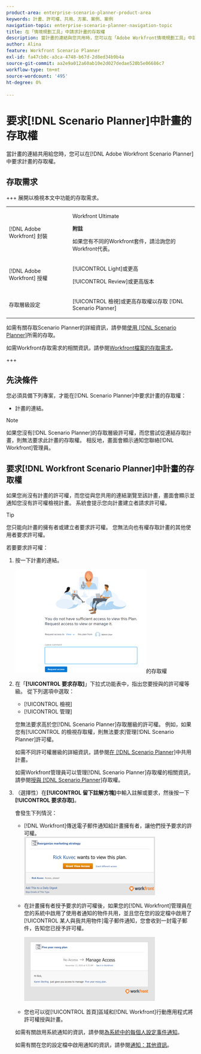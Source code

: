 ```yaml
---
product-area: enterprise-scenario-planner-product-area
keywords: 計畫、許可權、共用、方案、案例、案例
navigation-topic: enterprise-scenario-planner-navigation-topic
title: 在「情境規劃工具」中請求計畫的存取權
description: 當計畫的連結與您共用時，您可以在「Adobe Workfront情境規劃工具」中請求計畫的存取權。
author: Alina
feature: Workfront Scenario Planner
exl-id: fa47cb8c-a3ca-4748-b67d-2d8ed34b9b4a
source-git-commit: aa2e9a012a60ab10e2d027dedae520b5e06686c7
workflow-type: tm+mt
source-wordcount: '495'
ht-degree: 0%

---
```


# 要求[!DNL Scenario Planner]中計畫的存取權

當計畫的連結共用給您時，您可以在[!DNL Adobe Workfront Scenario Planner]中要求計畫的存取權。

## 存取需求

+++ 展開以檢視本文中功能的存取需求。 

<table style="table-layout:auto"> 
 <col> 
 <col> 
 <tbody> 
  <tr> 
   <td> <p>[!DNL Adobe Workfront] 封裝</p> </td> 
   <td> 
   <p>Workfront Ultimate</p>
<p><b>附註</b></p>
<p>如果您有不同的Workfront套件，請洽詢您的Workfront代表。</p>
   </td> 
  </tr> 
  <tr> 
   <td> <p>[!DNL Adobe Workfront] 授權</p> </td> 
   <td> <p>[!UICONTROL Light]或更高</p> 
   <p>[!UICONTROL Review]或更高版本</p> </td> 
  </tr> 
    <tr> 
   <td>存取層級設定</td> 
   <td> <p>[!UICONTROL 檢視]或更高存取權以存取 [!DNL Scenario Planner]</p> </td> 
  </tr> 
 </tbody> 
</table>

如需有關存取Scenario Planner的詳細資訊，請參閱[使用 [!DNL Scenario Planner]](../scenario-planner/access-needed-to-use-sp.md)所需的存取。

如需Workfront存取需求的相關資訊，請參閱[Workfront檔案的存取需求](/help/quicksilver/administration-and-setup/add-users/access-levels-and-object-permissions/access-level-requirements-in-documentation.md)。

+++

<!--Old:
<table style="table-layout:auto"> 
 <col> 
 <col> 
 <tbody> 
  <tr> 
   <td> <p>[!DNL Adobe Workfront] plan*</p> </td> 
   <td> <ul></li>
   <li><p>New: Ultimate </p></li>
   <p>The Scenario Planner is not available for the new Workfront Select or Workfront Prime plans. </p>
   <li><p>Current: [!UICONTROL Business] or higher</p></ul>
   </td> 
  </tr> 
  <tr> 
   <td> <p>[!DNL Adobe Workfront] license*</p> </td> 
   <td> <p>New: Light or higher</p> 
   <p>Current: [!UICONTROL Review] or higher</p> </td> 
  </tr> 
  <tr> 
   <td>Product* </td> 
   <td> <ul><li><p>For the new Workfront plans:</p><p> Adobe Workfront</li></p>
   <li><p>For the current Workfront plans: </p>
   <p>Adobe Workfront</p> <p>Adobe Workfront Scenario Planner</p></li></ul>
   
   <p>For more information, see <a href="../scenario-planner/access-needed-to-use-sp.md" class="MCXref xref">Access needed to use the [!DNL Scenario Planner]</a>. </p> </td> 
  </tr> 
  <tr data-mc-conditions=""> 
   <td>Access level </td> 
   <td>  <p>[!UICONTROL View] or higher access to the [!DNL Scenario Planner]</p>  </td> 
  </tr>
 </tbody> 
</table>-->

## 先決條件

您必須具備下列專案，才能在[!DNL Scenario Planner]中要求計畫的存取權：

* 計畫的連結。

>[!NOTE]
>
>如果您沒有[!DNL Scenario Planner]的存取層級許可權，而您嘗試從連結存取計畫，則無法要求此計畫的存取權。 相反地，畫面會顯示通知您聯絡[!DNL Workfront]管理員。

## 要求[!DNL Workfront Scenario Planner]中計畫的存取權

如果您尚沒有計畫的許可權，而您從與您共用的連結瀏覽至該計畫，畫面會顯示並通知您沒有許可權檢視計畫。 系統會提示您向計畫建立者請求許可權。

>[!TIP]
>
>您只能向計畫的擁有者或建立者要求許可權。 您無法向也有權存取計畫的其他使用者要求許可權。

若要要求許可權：

1. 按一下計畫的連結。

   ![要求計畫](assets/request-access-to-plan-350x277.png)的存取權

1. 在「**[!UICONTROL 要求存取]**」下拉式功能表中，指出您要授與的許可權等級。 從下列選項中選取：

   * [!UICONTROL 檢視]
   * [!UICONTROL 管理]

   您無法要求高於您[!DNL Scenario Planner]存取層級的許可權。 例如，如果您有[!UICONTROL 的檢視存取權，則無法要求]管理[!DNL Scenario Planner]許可權。

   如需不同許可權層級的詳細資訊，請參閱[在 [!DNL Scenario Planner]](../scenario-planner/share-a-plan.md)中共用計畫。

   如需Workfront管理員可以管理[!DNL Scenario Planner]存取權的相關資訊，請參閱[授與 [!DNL Scenario Planner]](../administration-and-setup/add-users/configure-and-grant-access/grant-access-sp.md)存取權。

1. （選擇性）在&#x200B;**[!UICONTROL 留下註解方塊]**&#x200B;中輸入註解或要求，然後按一下&#x200B;**[!UICONTROL 要求存取]**。

   會發生下列情況：

   * [!DNL Workfront]傳送電子郵件通知給計畫擁有者，讓他們授予要求的許可權。\
     ![要求存取電子郵件通知](assets/request-access-to-plan-email-350x156.png)

   * 在計畫擁有者授予要求的許可權後，如果您的[!DNL Workfront]管理員在您的系統中啟用了使用者通知的物件共用，並且您在您的設定檔中啟用了[!UICONTROL 某人與我共用物件]電子郵件通知，您會收到一封電子郵件，告知您已授予許可權。

     ![已授與存取權的電子郵件](assets/access-granted-to-plan-email-350x172.png)

   * 您也可以從[!UICONTROL 首頁]區域和[!DNL Workfront]行動應用程式將許可權授與計畫。

   如需有關啟用系統通知的資訊，請參閱[為系統中的每個人設定事件通知](../administration-and-setup/manage-workfront/emails/configure-event-notifications-for-everyone-in-the-system.md)。

   如需有關在您的設定檔中啟用通知的資訊，請參閱[通知：其他資訊](../workfront-basics/using-notifications/notifications-misc-information.md)。
